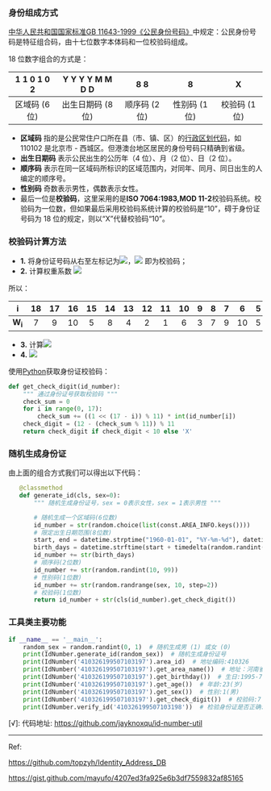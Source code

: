 ### 身份组成方式

[中华人民共和国国家标准](https://zh.wikipedia.org/wiki/%E4%B8%AD%E5%8D%8E%E4%BA%BA%E6%B0%91%E5%85%B1%E5%92%8C%E5%9B%BD%E5%9B%BD%E5%AE%B6%E6%A0%87%E5%87%86)[GB 11643-1999《公民身份号码》](https://zh.wikisource.org/wiki/GB_11643-1999_%E5%85%AC%E6%B0%91%E8%BA%AB%E4%BB%BD%E5%8F%B7%E7%A0%81)中规定：公民身份号码是特征组合码，由十七位数字本体码和一位校验码组成。

18 位数字组合的方式是：

| 1 1 0 1 0	2 | Y Y	Y Y	M M D D | 8 8 | 8 | X |
| :---------: | :---------------: | :----: | :--: | :----: |
|    区域码 (6 位)    |  出生日期码 (8 位)     | 顺序码 (2 位) | 性别码 (1 位) | 校验码 (1 位) |


- **区域码** 指的是公民常住户口所在县（市、镇、区）的[行政区划代码](https://zh.wikipedia.org/wiki/%E4%B8%AD%E5%8D%8E%E4%BA%BA%E6%B0%91%E5%85%B1%E5%92%8C%E5%9B%BD%E8%A1%8C%E6%94%BF%E5%8C%BA%E5%88%92%E4%BB%A3%E7%A0%81)，如 110102 是北京市 - 西城区。但港澳台地区居民的身份号码只精确到省级。
- **出生日期码** 表示公民出生的公历年（4 位）、月（2 位）、日（2 位）。
- **顺序码** 表示在同一区域码所标识的区域范围内，对同年、同月、同日出生的人编定的顺序号。
- **性别码** 奇数表示男性，偶数表示女性。
- 最后一位是**校验码**，这里采用的是**ISO 7064:1983,MOD 11-2**校验码系统。校验码为一位数，但如果最后采用校验码系统计算的校验码是“10”，碍于身份证号码为 18 位的规定，则以“X”代替校验码“10”。

### 校验码计算方法
-  **1.** 将身份证号码从右至左标记为![](https://wikimedia.org/api/rest_v1/media/math/render/svg/779a0c3f011a79efb854f48c9a7398cc17b04305)，![](https://wikimedia.org/api/rest_v1/media/math/render/svg/bbf42ecda092975c9c69dae84e16182ba5fe2e07)
即为校验码；
-  **2.** 计算权重系数 ![](https://wikimedia.org/api/rest_v1/media/math/render/svg/5f817855c5ad3b88b412e60f83f2201fd386ea2a)

所以：


|**i**|18|17|16|15|14|13|12|11|10|9|8|7|6|5|4|3|2|1|
|:-:|:-:|:-:|:-:|:-:|:-:|:-:|:-:|:-:|:-:|:-:|:-:|:-:|:-:|:-:|:-:|:-:| :-:| :-:|
| **W<sub>i</sub>** |7|9|10|5|8|4|2|1|6|3|7|9|10|5|8|4|2|1|

- **3.**  计算![](https://wikimedia.org/api/rest_v1/media/math/render/svg/dad8e73b5a78c0c3d0ca9097d64adad4daacbf31)
- **4.**  ![](https://wikimedia.org/api/rest_v1/media/math/render/svg/81eb5f69ce9a438d004f0fb85b6b14dfa4c3b27a)

使用[Python](https://zh.wikipedia.org/wiki/Python)获取身份证校验码：
```Python
def get_check_digit(id_number):
    """ 通过身份证号获取校验码 """
    check_sum = 0
    for i in range(0, 17):
        check_sum += ((1 << (17 - i)) % 11) * int(id_number[i])
    check_digit = (12 - (check_sum % 11)) % 11
    return check_digit if check_digit < 10 else 'X'
```



### 随机生成身份证

由上面的组合方式我们可以得出以下代码：

 ```python
    @classmethod
    def generate_id(cls, sex=0):
        """ 随机生成身份证号，sex = 0表示女性，sex = 1表示男性 """

        # 随机生成一个区域码(6位数)
        id_number = str(random.choice(list(const.AREA_INFO.keys())))
        # 限定出生日期范围(8位数)
        start, end = datetime.strptime("1960-01-01", "%Y-%m-%d"), datetime.strptime("2000-12-30", "%Y-%m-%d")
        birth_days = datetime.strftime(start + timedelta(random.randint(0, (end - start).days + 1)), "%Y%m%d")
        id_number += str(birth_days)
        # 顺序码(2位数)
        id_number += str(random.randint(10, 99))
        # 性别码(1位数)
        id_number += str(random.randrange(sex, 10, step=2))
        # 校验码(1位数)
        return id_number + str(cls(id_number).get_check_digit())
 ```



### 工具类主要功能

```python
if __name__ == '__main__':
    random_sex = random.randint(0, 1)  # 随机生成男 (1) 或女 (0)
    print(IdNumber.generate_id(random_sex))  # 随机生成身份证号
    print(IdNumber('410326199507103197').area_id)  # 地址编码:410326
    print(IdNumber('410326199507103197').get_area_name())  # 地址：河南省洛阳市汝阳县
    print(IdNumber('410326199507103197').get_birthday())  # 生日:1995-7-10
    print(IdNumber('410326199507103197').get_age())  # 年龄:23(岁)
    print(IdNumber('410326199507103197').get_sex())  # 性别:1(男)
    print(IdNumber('410326199507103197').get_check_digit())  # 校验码:7
    print(IdNumber.verify_id('410326199507103198'))  # 检验身份证是否正确:False
```

[√]: 代码地址: https://github.com/jayknoxqu/id-number-util

---

Ref:

https://github.com/topzyh/Identity_Address_DB

https://gist.github.com/mayufo/4207ed3fa925e6b3df7559832af85165
